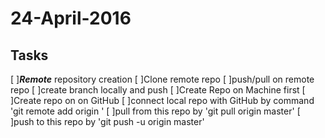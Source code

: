 # 24-April-2016
## Tasks
[ ]***Remote*** repository creation 
[ ]Clone remote repo
[ ]push/pull on remote repo
[ ]create branch locally and push
[ ]Create Repo on Machine first 
[ ]Create repo on on GitHub
[ ]connect local repo with GitHub by command 'git remote add origin <repo url>'
[ ]pull from this repo by 'git pull origin master'
[ ]push to this repo by 'git push -u origin master'



